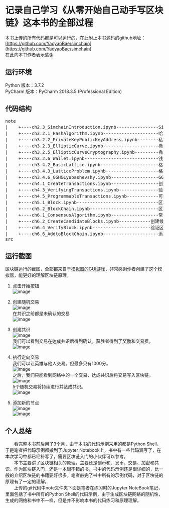 # 记录自己学习《从零开始自己动手写区块链》这本书的全部过程 #

本书上传的所有代码都是可以运行的，在此附上本书源码的github地址：
[https://github.com/YaoyaoBae/simchain](https://github.com/YaoyaoBae/simchain)<br/>
在此向本书作者表示感谢

## 运行环境 ##
Python 版本：3.7.2  
PyCharm 版本：PyCharm 2018.3.5 (Professional Edition)

## 代码结构 ##
<pre>
note
|    +----ch2.3_SimchainIntroduction.ipynb----------------Simchain简介
|    +----ch3.2.1_HashAlgorithm.ipynb---------------------哈希算法
|    +----ch3.2.2_PrivateKeyPublicKeyAddress.ipynb--------私钥、公钥和地址
|    +----ch3.2.3_EllipticCurve.ipynb---------------------椭圆曲线
|    +----ch3.2.5_EllipticCurveCryptography.ipynb---------椭圆曲线加密
|    +----ch3.2.6_Wallet.ipynb----------------------------钱包
|    +----ch3.4.2_BasicLattice.ipynb----------------------格基础知识
|    +----ch3.4.3_LatticeProblem.ipynb--------------------格问题
|    +----ch3.4.6_GGH&Lyubashevshy.ipynb------------------GGH数字签名
|    +----ch4.1_CreateTransactions.ipynb------------------创建交易
|    +----ch4.3_VerifyingTransactions.ipynb---------------验证交易
|    +----ch4.5_ProgrammableTransactions.ipynb------------可编程的交易
|    +----ch5.1_Block.ipynb-------------------------------区块
|    +----ch5.2_BlockChain.ipynb--------------------------区块链
|    +----ch6.1_ConsensusAlgorithm.ipynb------------------常见的共识算法
|    +----ch6.2_CreateCandidateBlocks.ipynb------------创建候选区块、挖矿、打包、广播
|    +----ch6.4_VerifyBlock.ipynb----------------------验证区块
|    +----ch6.6_AddtoBlockChain.ipynb---------------------添加到区块链
src
</pre>

## 运行截图 ##
区块链运行的截图，全部都来自于[模拟器的GUI游戏][1]，非常感谢作者创建了这个模拟器，能更好的理解区块链原理。
1. 点击开始按钮  
![image](https://github.com/Relph1119/TinyBlockChains/blob/master/pics/begin.png)
2. 创建随机交易  
![image](https://github.com/Relph1119/TinyBlockChains/blob/master/pics/random.png)  
在共识之前都是未确认的交易    
![image](https://github.com/Relph1119/TinyBlockChains/blob/master/pics/unconfirmed.png)
3. 创建共识  
![image](https://github.com/Relph1119/TinyBlockChains/blob/master/pics/mining.png)  
我们可以看到交易在达成共识后得到确认。获胜者得到了奖励和交易费。  
![image](https://github.com/Relph1119/TinyBlockChains/blob/master/pics/reached.png)

4. 执行定向交易  
我们可以让英雄与他人交易。但最多只有1000分。  
![image](https://github.com/Relph1119/TinyBlockChains/blob/master/pics/one.png)  
之后，我们只能看到网络中的一个交易，达成共识后将交易写入区块链。  
![image](https://github.com/Relph1119/TinyBlockChains/blob/master/pics/onedone.png)  
5个随机交易将持续进行并达成共识。  
![image](https://github.com/Relph1119/TinyBlockChains/blob/master/pics/five.png)

5. 添加新的节点  
![image](https://github.com/Relph1119/TinyBlockChains/blob/master/pics/add.png)  
![image](https://github.com/Relph1119/TinyBlockChains/blob/master/pics/last.png)

## 个人总结 ##
&emsp;&emsp;看完整本书前后用了3个月，由于本书的代码示例采用的都是Python Shell，于是笔者把代码示例都搬到了Jupyter Notebook上，书中有一些代码漏写了，在本次学习中都已经补写了，需要区块链入门的小伙伴可以参考。  
&emsp;&emsp;本书主要讲了区块链相关的原理，主要还是创币和、发币、交易、加密和共识。作为区块链入门，还是一本很不错的书，书中的代码示例还是很详细的，比一般的介绍区块链的书籍要好很多。笔者敲完了书中所有的示例代码，对于区块链的原理有了一定的理解。  
&emsp;&emsp;上传的git代码中note文件夹下面是笔者在练习时的Jupyter NoteBook笔记，里面包括了书中所有的Python Shell的代码示例，由于生成区块链网络的随机性，生成的网络和书中不一样，但是并不影响本书的代码练习和原理理解。


  [1]: https://github.com/YaoyaoBae/Blockchain-simulator-exe